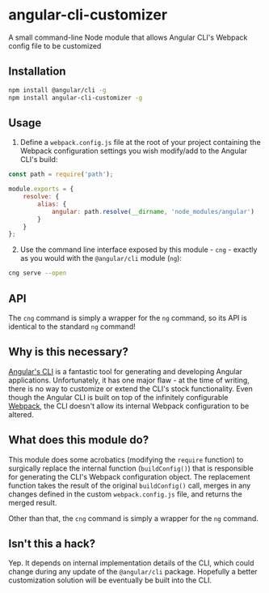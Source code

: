 # angular-cli-customizer
A small command-line Node module that allows Angular CLI's Webpack config file to be customized

## Installation

```bash
npm install @angular/cli -g
npm install angular-cli-customizer -g
```

## Usage

1. Define a `webpack.config.js` file at the root of your project containing the Webpack configuration settings you wish modify/add to the Angular CLI's build:

```javascript
const path = require('path');

module.exports = {
    resolve: {
        alias: {
            angular: path.resolve(__dirname, 'node_modules/angular')
        }
    }
};
```

2. Use the command line interface exposed by this module - `cng` - exactly as you would with the `@angular/cli` module (`ng`):

```bash
cng serve --open
```

## API

The `cng` command is simply a wrapper for the `ng` command, so its API is identical to the standard `ng` command!

## Why is this necessary?

[Angular's CLI](https://cli.angular.io/) is a fantastic tool for generating and developing Angular applications. Unfortunately, it has one major flaw - at the time of writing, there is no way to customize or extend the CLI's stock functionality. Even though the Angular CLI is built on top of the infinitely configurable [Webpack](https://webpack.js.org/), the CLI doesn't allow its internal Webpack configuration to be altered.

## What does this module do?

This module does some acrobatics (modifying the `require` function) to surgically replace the internal function (`buildConfig()`) that is responsible for generating the CLI's Webpack configuration object.  The replacement function takes the result of the original `buildConfig()` call, merges in any changes defined in the custom `webpack.config.js` file, and returns the merged result.

Other than that, the `cng` command is simply a wrapper for the `ng` command.

## Isn't this a hack?

Yep. It depends on internal implementation details of the CLI, which could change during any update of the `@angular/cli` package.  Hopefully a better customization solution will be eventually be built into the CLI.


